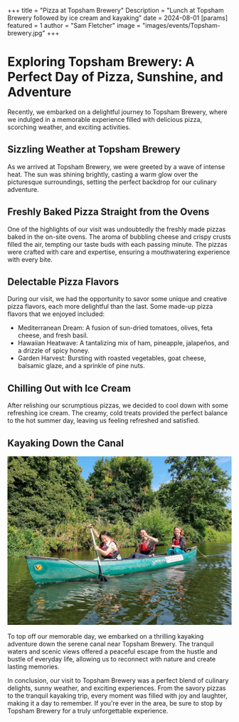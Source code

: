 +++
title = "Pizza at Topsham Brewery"
Description = "Lunch at Topsham Brewery followed by ice cream and kayaking"
date = 2024-08-01
[params]
    featured = 1
    author = "Sam Fletcher"
    image = "images/events/Topsham-brewery.jpg"
+++

# Exploring Topsham Brewery: A Perfect Day of Pizza, Sunshine, and Adventure

Recently, we embarked on a delightful journey to Topsham Brewery, where we
indulged in a memorable experience filled with delicious pizza, scorching
weather, and exciting activities.

## Sizzling Weather at Topsham Brewery

As we arrived at Topsham Brewery, we were greeted by a wave of intense heat.
The sun was shining brightly, casting a warm glow over the picturesque
surroundings, setting the perfect backdrop for our culinary adventure.

## Freshly Baked Pizza Straight from the Ovens

One of the highlights of our visit was undoubtedly the freshly made pizzas
baked in the on-site ovens. The aroma of bubbling cheese and crispy crusts
filled the air, tempting our taste buds with each passing minute. The pizzas
were crafted with care and expertise, ensuring a mouthwatering experience with
every bite.

## Delectable Pizza Flavors

During our visit, we had the opportunity to savor some unique and creative
pizza flavors, each more delightful than the last. Some made-up pizza flavors
that we enjoyed included:

- Mediterranean Dream: A fusion of sun-dried tomatoes, olives, feta cheese, and
  fresh basil.
- Hawaiian Heatwave: A tantalizing mix of ham, pineapple, jalapeños, and a
  drizzle of spicy honey.
- Garden Harvest: Bursting with roasted vegetables, goat cheese, balsamic
  glaze, and a sprinkle of pine nuts.

## Chilling Out with Ice Cream

After relishing our scrumptious pizzas, we decided to cool down with some
refreshing ice cream. The creamy, cold treats provided the perfect balance to
the hot summer day, leaving us feeling refreshed and satisfied.

## Kayaking Down the Canal

![Kayaking](Kayaking.jpg)

To top off our memorable day, we embarked on a thrilling kayaking adventure
down the serene canal near Topsham Brewery. The tranquil waters and scenic
views offered a peaceful escape from the hustle and bustle of everyday life,
allowing us to reconnect with nature and create lasting memories.

In conclusion, our visit to Topsham Brewery was a perfect blend of culinary
delights, sunny weather, and exciting experiences. From the savory pizzas to
the tranquil kayaking trip, every moment was filled with joy and laughter,
making it a day to remember. If you're ever in the area, be sure to stop by
Topsham Brewery for a truly unforgettable experience.
